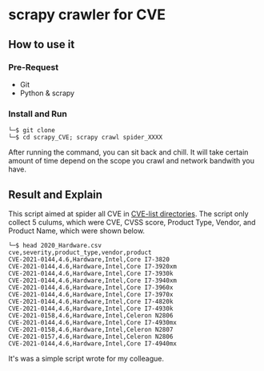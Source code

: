 # scrapy crawler for CVE 

## How to use it

### Pre-Request
- Git
- Python & scrapy
### Install and Run 
```shell=
└─$ git clone
└─$ cd scrapy_CVE; scrapy crawl spider_XXXX
```
After running the command, you can sit back and chill. It will take certain amount of time depend on the scope you crawl and network bandwith you have.

## Result and Explain
This script aimed at spider all CVE in [CVE-list directories](https://www.cvedetails.com/vulnerability-list/). The script only collect 5 culums, which were CVE, CVSS score, Product Type, Vendor, and Product Name, which were shown below.  

```shell=
└─$ head 2020_Hardware.csv 
cve,severity,product_type,vendor,product
CVE-2021-0144,4.6,Hardware,Intel,Core I7-3820
CVE-2021-0144,4.6,Hardware,Intel,Core I7-3920xm
CVE-2021-0144,4.6,Hardware,Intel,Core I7-3930k
CVE-2021-0144,4.6,Hardware,Intel,Core I7-3940xm
CVE-2021-0144,4.6,Hardware,Intel,Core I7-3960x
CVE-2021-0144,4.6,Hardware,Intel,Core I7-3970x
CVE-2021-0144,4.6,Hardware,Intel,Core I7-4820k
CVE-2021-0144,4.6,Hardware,Intel,Core I7-4930k
CVE-2021-0158,4.6,Hardware,Intel,Celeron N2806
CVE-2021-0144,4.6,Hardware,Intel,Core I7-4930mx
CVE-2021-0158,4.6,Hardware,Intel,Celeron N2807
CVE-2021-0157,4.6,Hardware,Intel,Celeron N2806
CVE-2021-0144,4.6,Hardware,Intel,Core I7-4940mx
```
It's was a simple script wrote for my colleague.